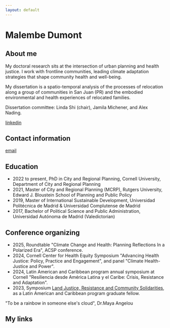 ```yaml
---
layout: default
---
```


# Malembe Dumont

## About me

My doctoral research sits at the intersection of urban planning and health justice. I work with frontline communities, leading climate adaptation strategies that shape community health and well-being.

My dissertation is a spatio-temporal analysis of the processes of relocation along a group of communities in San Juan (PR) and the embodied environmental and health experiences of relocated families. 

Dissertation committee: Linda Shi (chair), Jamila Michener, and Alex Nading. 

[linkedin](https://www.linkedin.com/in/malembe-dumont/)

## Contact information

[email](md925@cornell.edu)

## Education

- 2022 to present, PhD in City and Regional Planning, Cornell University, Department of City and Regional Planning
- 2021, Master of City and Regional Planning (MCRP), Rutgers University, Edward J. Bloustein School of Planning and Public Policy
- 2019, Master of International Sustainable Development, Universidad Politécnica de Madrid & Universidad Complutense de Madrid
- 2017, Bachelor of Political Science and Public Administration, Universidad Autónoma de Madrid (Valedictorian)

## Conference organizing 

- 2025, Roundtable "Climate Change and Health: Planning Reflections In a Polarized Era", ACSP conference. 
- 2024, Cornell Center for Health Equity Symposium "Advancing Health Justice: Policy, Practice and Engagement", and panel "Climate Health-Justice and Power". 
- 2024, Latin American and Caribbean program annual symposium at Cornell "Resiliencia desde América Latina y el Caribe: Crisis, Resistance and Adaptation". 
- 2023, Symposium [Land Justice, Resistance and Community Solidarities](https://events.cornell.edu/event/land_justice_resistance_and_community_solidarities_in_puerto_rico), as a Latin American and Caribbean program graduate fellow.


"To be a rainbow in someone else's cloud", Dr.Maya Angelou

## My links
